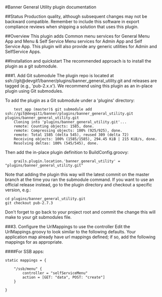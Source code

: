 <!-- ********************************************************************
     Copyright 2013 Ellucian Company L.P. and its affiliates.
******************************************************************** -->

#Banner General Utility plugin documentation

##Status
Production quality, although subsequent changes may not be backward compatible.  Remember to include this software in export compliance reviews when shipping a solution that uses this plugin.

##Overview
This plugin adds Common menu services for General Menu App and Menu & Self Service Menu services for Admin App and Self Service App. This plugin will also provide any generic utilities for Admin and SelfService Apps.

##Installation and quickstart
The recommended approach is to install the plugin as a git submodule.

###1. Add Git submodule
The plugin repo is located at ssh://git@devgit1/banner/plugins/banner_general_utility.git and releases are tagged (e.g., 'pub-2.x.x'). We recommend using this plugin as an in-place plugin using Git submodules.

To add the plugin as a Git submodule under a 'plugins' directory:

        test_app (master)$ git submodule add ssh://git@devgit1/banner/plugins/banner_general_utility.git plugins/banner_general_utility.git
        Cloning into 'plugins/banner_general_utility.git'...
        remote: Counting objects: 1585, done.
        remote: Compressing objects: 100% (925/925), done.
        remote: Total 1585 (delta 545), reused 309 (delta 72)
        Receiving objects: 100% (1585/1585), 294.45 KiB | 215 KiB/s, done.
        Resolving deltas: 100% (545/545), done.

Then add the in-place plugin definition to BuildConfig.groovy:

        grails.plugin.location.'banner_general_utility' = "plugins/banner_general_utility.git"

Note that adding the plugin this way will the latest commit on the master branch at the time you ran the submodule command.  If you want to use an official release instead, go to the plugin directory and checkout a specific version, e.g.:

    cd plugins/banner_general_utility.git
    git checkout pub-2.7.3

Don't forget to go back to your project root and commit the change this will make to your git submodules file.

###3. Configure the UrlMappings to use the controller
Edit the UrlMappings.groovy to look similar to the following defaults.  Your application map already have url mappings defined; if so, add the following mappings for as appropriate.

####For SSB apps:

    static mappings = {

        "/ssb/menu" {
            controller = "selfServiceMenu"
            action = [GET: "data", POST: "create"]
        }

    }